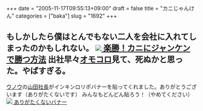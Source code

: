 +++
date = "2005-11-17T09:55:13+09:00"
draft = false
title = "カニじゃんけん"
categories = ["baka"]
slug = "1692"
+++

もしかしたら僕はとんでもない二人を会社に入れてしまったのかもしれない。
<a href="http://omo-coro.jugem.jp/?eid=11" target="_blank"><img src="http://omo-coro.img.jugem.jp/20051116_45162.jpg">
楽勝！カニにジャンケンで勝つ方法</a>
出社早々<a href="http://omocoro.jp" target="_blank">オモコロ</a>見て、死ぬかと思った。やばすぎる。
--
<a href="http://www.unoh.net/" target="_blank">ウノウ</a>の<a href="http://suadd.com/blog/" target="_blank">山田社長</a>がインキンロリポバナーを貼ってくれました。ありがとうございます（ありがたくないです）
みんなもどんどん貼ろう！（やめてください）
<a href="http://lolipop.jp" target="_blank"><img src="http://omocoro.jp/images/koukoku-lolipop.gif">
ありがたくないバナー</a>
